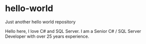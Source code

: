 # hello-world
Just another hello world repository

Hello here, I love C# and SQL Server. I am a Senior C# / SQL Server Developer with over 25 years experience.
